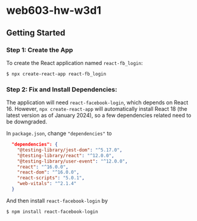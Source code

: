 # web603-hw-w3d1

## Getting Started

### Step 1: Create the App

To create the React application named `react-fb_login`:
```bash
$ npx create-react-app react-fb_login
```

### Step 2: Fix and Install Dependencies:

The application will need `react-facebook-login`, which depends on React 16. However, `npx create-react-app` will automatically install React 18 (the latest version as of January 2024), so a few dependencies related need to be downgraded.

In `package.json`, change `"dependencies"` to
```json
  "dependencies": {
    "@testing-library/jest-dom": "^5.17.0",
    "@testing-library/react": "^12.0.0",
    "@testing-library/user-event": "^12.0.0",
    "react": "^16.0.0",
    "react-dom": "^16.0.0",
    "react-scripts": "5.0.1",
    "web-vitals": "^2.1.4"
  }
```

And then install `react-facebook-login` by
```bash
$ npm install react-facebook-login
```
